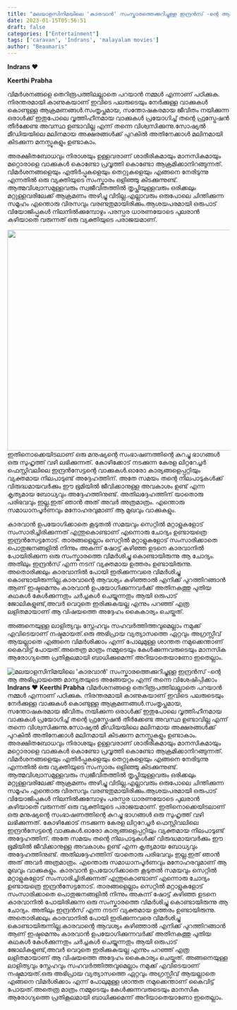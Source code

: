 ```yaml
---
title: "മലയാളസിനിമയിലെ 'കാരവാൻ' സംസ്കാരത്തെക്കുറിച്ചുള്ള ഇന്ദ്രൻസ് -ന്റെ ആ അഭിപ്രായത്തെ മാന്യതയുടെ അങ്ങേയറ്റം എന്ന് തന്നെ വിശേഷിപ്പിക്കാം"
date: 2023-01-15T05:56:51
draft: false
categories: ["Entertainment"]
tags: ['caravan', 'Indrans', 'malayalam movies']
author: "Beaumaris"
---
```


<strong>Indrans ❤️</strong>

<strong>Keerthi Prabha </strong>

വിമർശനങ്ങളെ തെറിരൂപത്തിലല്ലാതെ പറയാൻ നമ്മൾ എന്നാണ് പഠിക്കുക. നിരന്തരമായി കാണുകയാണ് ഇവിടെ പലരുടെയും നേർക്കുള്ള വാക്കുകൾ കൊണ്ടുള്ള ആക്രമണങ്ങൾ.സംതൃപ്തമായ, സന്തോഷകരമായ ജീവിതം നയിക്കുന്ന ഒരാൾക്ക് ഇതുപോലെ വൃത്തിഹീനമായ വാക്കുകൾ പ്രയോഗിച്ച് തന്റെ ഫ്രസ്ട്രേഷൻ തീർക്കേണ്ട അവസ്ഥ ഉണ്ടാവില്ല എന്ന് തന്നെ വിശ്വസിക്കുന്നു.സോഷ്യൽ മീഡിയയിലെ മലിനമായ അക്ഷരങ്ങൾക്ക് പുറകിൽ അതിനേക്കാൾ മലിനമായി കിടക്കുന്ന മനസ്സുകളും ഉണ്ടാകാം.

അരക്ഷിതബോധവും നിരാശയും ഉള്ളവരാണ് ശാരീരികമായും മാനസികമായും മറ്റൊരാളെ വാക്കുകൾ കൊണ്ടോ പ്രവൃത്തി കൊണ്ടോ ആക്രമിക്കാനിറങ്ങുന്നത്. വിമർശനങ്ങളെയും എതിർപ്പുകളെയും തെറ്റുകളെയും എങ്ങനെ നേരിടുന്നു എന്നതിൽ ഒരു വ്യക്തിയുടെ സംസ്കാരം ഒളിഞ്ഞു കിടക്കുന്നുണ്ട്. ആത്മവിശ്വാസമുള്ളവരും സ്വജീവിതത്തിൽ തൃപ്തിയുള്ളവരും ഒരിക്കലും മറ്റുള്ളവരിലേക്ക് ആക്രമണം അഴിച്ചു വിടില്ല.എല്ലാവരും ഒരുപോലെ ചിന്തിക്കുന്ന സമൂഹം എന്തൊരു വിരസവും വരണ്ടതുമായിരിക്കും.ആശയപരമായി ഒരുപാട് വിയോജിപ്പുകൾ നിലനിൽക്കുമ്പോഴും പരസ്പര ധാരണയോടെ പുലരാൻ കഴിയാതെ വരുന്നത് ഒരു വ്യക്തിയുടെ പരാജയമാണ്.

<img class="size-full wp-image-379310 aligncenter" src="https://cdn.boolokam.com/articles/2023/01/fwwww-1.jpg" alt="" width="750" height="500" />ഇതിനൊക്കെയിടലാണ് ഒരു മനുഷ്യന്റെ സംഭാഷണത്തിന്റെ കുറച്ചു ഭാഗങ്ങൾ ഒരു സുഹൃത്ത് വഴി ലഭിക്കുന്നത്. കോഴിക്കോട് നടക്കുന്ന കേരള ലിറ്ററേച്ചർ ഫെസ്റ്റിവലിലെ ഇന്ദ്രൻസേട്ടന്റെ വാക്കുകൾ.ഓരോ കാര്യങ്ങളെപ്പറ്റിയും വ്യക്തമായ നിലപാടുണ്ട് അദ്ദേഹത്തിന്. അതേ സമയം തന്റെ നിലപാടുകൾക്ക് വിരുദ്ധമായവർക്കും ഈ ഭൂമിയിൽ ജീവിക്കാനുള്ള അവകാശം ഉണ്ട് എന്ന കൃത്യമായ ബോധ്യവും അദ്ദേഹത്തിനുണ്ട്. അതിലദ്ദേഹത്തിന് യാതൊരു പരിഭവവും ഇല്ല.ഇത് ഞാൻ അത് അവർ അത്രമാത്രം. എന്തൊരു സമാധാനപൂർണവും മനോഹരവുമാണ് ആ മുഖവും വാക്കുകളും.

കാരവാൻ ഉപയോഗിക്കാതെ കൂടുതൽ സമയവും സെറ്റിൽ മറ്റാളുകളോട് സംസാരിച്ചിരിക്കുന്നത് എന്തുകൊണ്ടാണ് എന്നൊരു ചോദ്യം ഉണ്ടായത്രെ ഇന്ദ്രൻസേട്ടനോട്. താരങ്ങളെല്ലാം സെറ്റിൽ മറ്റാളുകളോട് സംസാരിക്കാതെ പൊതുജനങ്ങളിൽ നിന്നും അകന്ന് ഷോട്ട് കഴിഞ്ഞ ഉടനെ കാരവാനിൽ പോയിരിക്കുന്ന ഒരു സംസ്കാരത്തെ വിമർശിച്ചു കൊണ്ടായിരുന്നു ആ ചോദ്യം. അതിലും ഇന്ദ്രൻസ് എന്ന നടന് വ്യക്തമായ ഉത്തരം ഉണ്ടായിരുന്നു. അതൊരിക്കലും കാരവാനിൽ പോയി ഇരിക്കുന്നവരെ വിമർശിച്ചു കൊണ്ടായിരുന്നില്ല.കാരവാന്റെ ആവശ്യം കഴിഞ്ഞാൽ എനിക്ക് പുറത്തിറങ്ങാൻ ആണ് ഇഷ്ടമെന്നും കാരവാൻ ഉപയോഗിക്കുന്നവർക്ക് അതിനകത്തു പുതിയ കഥകൾ കേൾക്കുന്നതും ചർച്ചകൾ ചെയ്യുന്നതും ആയി ഒരുപാട് ജോലികളുണ്ട്,അവർ വെറുതെ ഇരിക്കുകയല്ല എന്നും പറഞ്ഞ് എത്ര ലളിതമായാണ് ആ വിഷയത്തെ അദ്ദേഹം കൈകാര്യം ചെയ്തത്.

അങ്ങനെയുള്ള ലാളിത്യവും സ്നേഹവും സഹവർത്തിത്തവുമെല്ലാം നമുക്ക് എവിടെയാണ് നഷ്ടമായത്.ഒരു അഭിപ്രായ വ്യത്യാസത്തെ ഏറ്റവും അഗ്രസ്സീവ് ആയല്ലാതെ എങ്ങനെ വിമർശിക്കാം എന്ന് പോലുമുള്ള ശാന്തത നമുക്കെന്താണ് കൈവിട്ട് പോയത്.അതെത്ര മാത്രം നമ്മുടെയും കേൾക്കുന്നവരുടെയും മാനസിക ആരോഗ്യത്തെ പ്രതികൂലമായി ബാധിക്കുമെന്ന് അറിയാതെയാണോ ഇതെല്ലാം.


![മലയാളസിനിമയിലെ 'കാരവാൻ' സംസ്കാരത്തെക്കുറിച്ചുള്ള ഇന്ദ്രൻസ് -ന്റെ ആ അഭിപ്രായത്തെ മാന്യതയുടെ അങ്ങേയറ്റം എന്ന് തന്നെ വിശേഷിപ്പിക്കാം](https://cdn.boolokam.com/articles/2023/01/fwwww-1.jpg)**Indrans ❤️** **Keerthi Prabha** വിമർശനങ്ങളെ തെറിരൂപത്തിലല്ലാതെ പറയാൻ നമ്മൾ എന്നാണ് പഠിക്കുക. നിരന്തരമായി കാണുകയാണ് ഇവിടെ പലരുടെയും നേർക്കുള്ള വാക്കുകൾ കൊണ്ടുള്ള ആക്രമണങ്ങൾ.സംതൃപ്തമായ, സന്തോഷകരമായ ജീവിതം നയിക്കുന്ന ഒരാൾക്ക് ഇതുപോലെ വൃത്തിഹീനമായ വാക്കുകൾ പ്രയോഗിച്ച് തന്റെ ഫ്രസ്ട്രേഷൻ തീർക്കേണ്ട അവസ്ഥ ഉണ്ടാവില്ല എന്ന് തന്നെ വിശ്വസിക്കുന്നു.സോഷ്യൽ മീഡിയയിലെ മലിനമായ അക്ഷരങ്ങൾക്ക് പുറകിൽ അതിനേക്കാൾ മലിനമായി കിടക്കുന്ന മനസ്സുകളും ഉണ്ടാകാം. അരക്ഷിതബോധവും നിരാശയും ഉള്ളവരാണ് ശാരീരികമായും മാനസികമായും മറ്റൊരാളെ വാക്കുകൾ കൊണ്ടോ പ്രവൃത്തി കൊണ്ടോ ആക്രമിക്കാനിറങ്ങുന്നത്. വിമർശനങ്ങളെയും എതിർപ്പുകളെയും തെറ്റുകളെയും എങ്ങനെ നേരിടുന്നു എന്നതിൽ ഒരു വ്യക്തിയുടെ സംസ്കാരം ഒളിഞ്ഞു കിടക്കുന്നുണ്ട്. ആത്മവിശ്വാസമുള്ളവരും സ്വജീവിതത്തിൽ തൃപ്തിയുള്ളവരും ഒരിക്കലും മറ്റുള്ളവരിലേക്ക് ആക്രമണം അഴിച്ചു വിടില്ല.എല്ലാവരും ഒരുപോലെ ചിന്തിക്കുന്ന സമൂഹം എന്തൊരു വിരസവും വരണ്ടതുമായിരിക്കും.ആശയപരമായി ഒരുപാട് വിയോജിപ്പുകൾ നിലനിൽക്കുമ്പോഴും പരസ്പര ധാരണയോടെ പുലരാൻ കഴിയാതെ വരുന്നത് ഒരു വ്യക്തിയുടെ പരാജയമാണ്. ഇതിനൊക്കെയിടലാണ് ഒരു മനുഷ്യന്റെ സംഭാഷണത്തിന്റെ കുറച്ചു ഭാഗങ്ങൾ ഒരു സുഹൃത്ത് വഴി ലഭിക്കുന്നത്. കോഴിക്കോട് നടക്കുന്ന കേരള ലിറ്ററേച്ചർ ഫെസ്റ്റിവലിലെ ഇന്ദ്രൻസേട്ടന്റെ വാക്കുകൾ.ഓരോ കാര്യങ്ങളെപ്പറ്റിയും വ്യക്തമായ നിലപാടുണ്ട് അദ്ദേഹത്തിന്. അതേ സമയം തന്റെ നിലപാടുകൾക്ക് വിരുദ്ധമായവർക്കും ഈ ഭൂമിയിൽ ജീവിക്കാനുള്ള അവകാശം ഉണ്ട് എന്ന കൃത്യമായ ബോധ്യവും അദ്ദേഹത്തിനുണ്ട്. അതിലദ്ദേഹത്തിന് യാതൊരു പരിഭവവും ഇല്ല.ഇത് ഞാൻ അത് അവർ അത്രമാത്രം. എന്തൊരു സമാധാനപൂർണവും മനോഹരവുമാണ് ആ മുഖവും വാക്കുകളും. കാരവാൻ ഉപയോഗിക്കാതെ കൂടുതൽ സമയവും സെറ്റിൽ മറ്റാളുകളോട് സംസാരിച്ചിരിക്കുന്നത് എന്തുകൊണ്ടാണ് എന്നൊരു ചോദ്യം ഉണ്ടായത്രെ ഇന്ദ്രൻസേട്ടനോട്. താരങ്ങളെല്ലാം സെറ്റിൽ മറ്റാളുകളോട് സംസാരിക്കാതെ പൊതുജനങ്ങളിൽ നിന്നും അകന്ന് ഷോട്ട് കഴിഞ്ഞ ഉടനെ കാരവാനിൽ പോയിരിക്കുന്ന ഒരു സംസ്കാരത്തെ വിമർശിച്ചു കൊണ്ടായിരുന്നു ആ ചോദ്യം. അതിലും ഇന്ദ്രൻസ് എന്ന നടന് വ്യക്തമായ ഉത്തരം ഉണ്ടായിരുന്നു. അതൊരിക്കലും കാരവാനിൽ പോയി ഇരിക്കുന്നവരെ വിമർശിച്ചു കൊണ്ടായിരുന്നില്ല.കാരവാന്റെ ആവശ്യം കഴിഞ്ഞാൽ എനിക്ക് പുറത്തിറങ്ങാൻ ആണ് ഇഷ്ടമെന്നും കാരവാൻ ഉപയോഗിക്കുന്നവർക്ക് അതിനകത്തു പുതിയ കഥകൾ കേൾക്കുന്നതും ചർച്ചകൾ ചെയ്യുന്നതും ആയി ഒരുപാട് ജോലികളുണ്ട്,അവർ വെറുതെ ഇരിക്കുകയല്ല എന്നും പറഞ്ഞ് എത്ര ലളിതമായാണ് ആ വിഷയത്തെ അദ്ദേഹം കൈകാര്യം ചെയ്തത്. അങ്ങനെയുള്ള ലാളിത്യവും സ്നേഹവും സഹവർത്തിത്തവുമെല്ലാം നമുക്ക് എവിടെയാണ് നഷ്ടമായത്.ഒരു അഭിപ്രായ വ്യത്യാസത്തെ ഏറ്റവും അഗ്രസ്സീവ് ആയല്ലാതെ എങ്ങനെ വിമർശിക്കാം എന്ന് പോലുമുള്ള ശാന്തത നമുക്കെന്താണ് കൈവിട്ട് പോയത്.അതെത്ര മാത്രം നമ്മുടെയും കേൾക്കുന്നവരുടെയും മാനസിക ആരോഗ്യത്തെ പ്രതികൂലമായി ബാധിക്കുമെന്ന് അറിയാതെയാണോ ഇതെല്ലാം.
